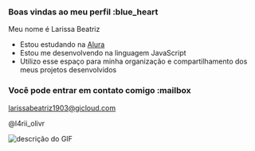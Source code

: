 ### Boas vindas ao meu perfil :blue_heart

Meu nome é Larissa Beatriz

- Estou estudando na [Alura](https://www.alura.com.br)
- Estou me desenvolvendo na linguagem JavaScript
- Utilizo esse espaço para minha organização e compartilhamento dos meus projetos desenvolvidos

### Você pode entrar em contato comigo :mailbox

larissabeatriz1903@gicloud.com

@l4rii_olivr

![descrição do GIF](https://tenor.com/pt-BR/view/boa-noite-tim%C3%A3o-gif-26501154)
